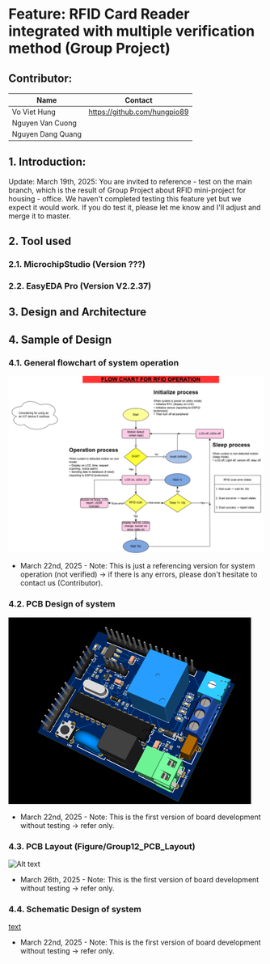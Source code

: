 # Feature: RFID Card Reader integrated with multiple verification method (Group Project)

## Contributor: 
|       Name          |              Contact          |
|---------------------|-------------------------------|
| Vo Viet Hung        | https://github.com/hungpio89  |
| Nguyen Van Cuong    |                               |
| Nguyen Dang Quang   |                               |

## 1. Introduction: 
Update: March 19th, 2025: You are invited to reference - test on the main branch, which is the result of Group Project about RFID mini-project for housing - office. We haven't completed testing this feature yet but we expect it would work. If you do test it, please let me know and I'll adjust and merge it to master.

## 2. Tool used

### 2.1. MicrochipStudio (Version ???)

### 2.2. EasyEDA Pro (Version V2.2.37)

## 3. Design and Architecture


## 4. Sample of Design
### 4.1. General flowchart of system operation
![alt text](<rfid_project-General flow.drawio-1.png>)
- March 22nd, 2025 - Note: This is just a referencing version for system operation (not verified) -> if there is any errors, please don't hesitate to contact us (Contributor).

### 4.2. PCB Design of system
![alt text](rfid_project-pcb-1.png)
- March 22nd, 2025 - Note: This is the first version of board development without testing -> refer only.

### 4.3. PCB Layout (Figure/Group12_PCB_Layout)
![Alt text](PCB-layout.png)
- March 26th, 2025 - Note: This is the first version of board development without testing -> refer only.

### 4.4. Schematic Design of system
[text](RFID_Schematic.pdf)
- March 22nd, 2025 - Note: This is the first version of board development without testing -> refer only.

